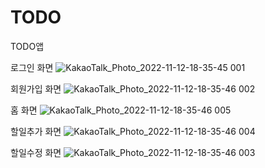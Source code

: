 # TODO
TODO앱 

로그인 화면
![KakaoTalk_Photo_2022-11-12-18-35-45 001](https://user-images.githubusercontent.com/86482563/201468197-0aff7fe4-a43f-4d7e-bb2e-74350cc2ca94.jpeg)

회원가입 화면
![KakaoTalk_Photo_2022-11-12-18-35-46 002](https://user-images.githubusercontent.com/86482563/201468198-54ad3ce2-c457-4558-9c18-d81e0ea450dd.jpeg)

홈 화면
![KakaoTalk_Photo_2022-11-12-18-35-46 005](https://user-images.githubusercontent.com/86482563/201468204-eaaedbef-beb7-4ef3-96ad-f0ca32119034.jpeg)

할일추가 화면
![KakaoTalk_Photo_2022-11-12-18-35-46 004](https://user-images.githubusercontent.com/86482563/201468203-67a3a0ff-9c7a-4295-aa0a-5f88c1216880.jpeg)

할일수정 화면
![KakaoTalk_Photo_2022-11-12-18-35-46 003](https://user-images.githubusercontent.com/86482563/201468200-bc5fd521-db36-43bc-8e52-5997027dc607.jpeg)
